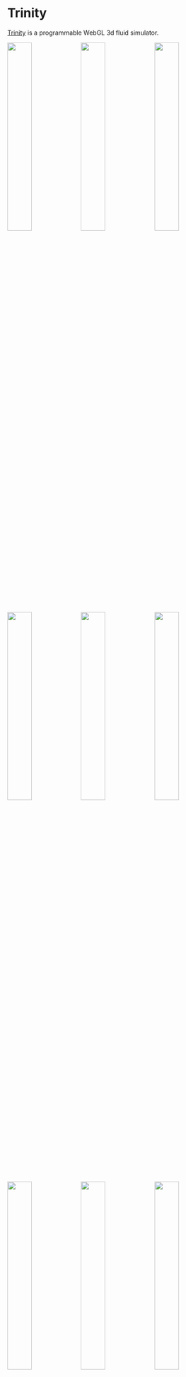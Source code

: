 
# Trinity

<a href="https://portsmouth.github.io/Trinity/">Trinity</a> is a programmable WebGL 3d fluid simulator.

<a href='https://portsmouth.github.io/Trinity/?preset="Basic plume"'><img src="./thumbs/Basic-plume.png" width="33%"/></a><a href='https://portsmouth.github.io/Trinity/?preset="Plume + sphere collider I"'><img src="./thumbs/Plume-sphere.png" width="33%"/></a><a href='https://portsmouth.github.io/Trinity/?preset="Plume + walls"'><img src="./thumbs/Plume-walls.png" width="33%"/></a>
<a href='https://portsmouth.github.io/Trinity/?preset="Nuke III"'><img src="./thumbs/nuke.png" width="33%"/></a><a href='https://portsmouth.github.io/Trinity/?preset="Nuke"'><img src="./thumbs/nuke-II.png" width="33%"/></a><a href='https://portsmouth.github.io/Trinity/?preset="Moving fireball III"'><img src="./thumbs/fireball.png" width="33%"/></a>
<a href='https://portsmouth.github.io/Trinity/?preset="Dust devil"'><img src="./thumbs/dust-devil.png" width="33%"/></a><a href='https://portsmouth.github.io/Trinity/?preset="Dye collision"'><img src="./thumbs/Dye-collision.png" width="33%"/></a><a href='https://portsmouth.github.io/Trinity/?preset="Vortex street"'><img src="./thumbs/vortex-street.png" width="33%"/></a>

## Simulation

Trinity solves the Navier-Stokes equations of fluid/gas dynamics (in the zero viscosity limit).
The simulation is Eulerian on a fixed size grid.


## Solver parameters

- *Nx*, *Ny*, *Nz*: the voxel resolution on each axis.
- *tubeWidth*: the radius of the rendered solution tubes, relative to the box maximum extents



The simulation is specified by the following six programs.

### Common

In this program, arbitrary numeric and color quantities which are used in other programs may be declared in the form:
```glsl
//////////////////////////////////////////////////////////////////////////////////////////////////////
// Bind UI parameters to uniforms used in the various programs
//////////////////////////////////////////////////////////////////////////////////////////////////////
uniform float blast_height;               // {"name":"blast_height",     "min":0.1, "max":0.9,    "step":0.001, "default":0.25}
uniform float blast_radius;               // {"name":"blast_radius",     "min":0.0, "max":0.1,    "step":0.001, "default":0.1}
uniform float dust_inflow_rate;           // {"name":"dust_inflow_rate", "min":0.0, "max":10.0,   "step":0.01, "default":1.0}
uniform vec3  dust_absorption;            // {"name":"dust_absorption",  "default":[0.5,0.5,0.5], "scale":1.0}
uniform vec3  dust_scattering;            // {"name":"dust_scattering",  "default":[0.5,0.5,0.5], "scale":1.0}
```
The metadata after the `//` is a JSON object which is used to generate a uniform variable for the shader, driven by a UI slider or color picker (depending on whether "default" is a number or array).
```glsl
float Tambient;

/******************************************************/
/*                 mandatory function                 */
/******************************************************/
void init()
{
    // Any global constants defined here are available in all functions
    Tambient = 1.0;
}
```

### Initial


```glsl
//////////////////////////////////////////////////////////////////////////////////////////////////////
// Specify the initial conditions for the simulation, 
// i.e. populate all the relevant fields (velocity, temperature, debris density/albedo) at time 0.0
//////////////////////////////////////////////////////////////////////////////////////////////////////

/******************************************************/
/*                 mandatory function                 */
/******************************************************/
void initial_conditions(in vec3 wsP,               // world space center of current voxel
                        in vec3 L, in float dL,    // world-space extents of grid, and voxel-size
                        inout vec3 v,              // initial velocity
                        inout vec4 T,              // initial temperature
                        inout vec3 medium,         // initial per-channel medium density (extinction)
                        inout vec3 mediumAlbedo)   // initial per-channel medium albedo
{
    v = vec3(0.0);
    T = vec4(Tambient);
    medium = vec3(0.0);
    mediumAlbedo = vec3(0.0);
}
```

### Inject

```glsl
//////////////////////////////////////////////////////////////////////////////////////////////////////
// Update the velocity, temperature via either:
//  - specification of volumetric inflow/outflow rate due to sources/sinks (vInflow, Tinflow)
//  - modification in-place, i.e. Dirichlet boundary conditions (v, T)
// Also specify the injected medium density inflow rate, and its scattering albedo.
//////////////////////////////////////////////////////////////////////////////////////////////////////

/******************************************************/
/*                 mandatory function                 */
/******************************************************/

void inject(in vec3 wsP,                 // world space center of current voxel
            in float time,               // time
            in vec3 L, in float dL,      // world-space extents of grid, and voxel-size
            inout vec3 v,                // modify velocity in-place (defaults to no change)
            inout vec3 vInflow,          // velocity inflow rate (defaults to zero)
            inout vec4 T,                // modify temperature in-place (defaults to no change)
            inout vec4 Tinflow,          // temperature inflow rate (defaults to zero)
            inout vec3 mediumInflow,     // medium density inflow rate (defaults to zero)
            inout vec3 mediumAlbedo)     // medium albedo
{
    vec3 blast_center = vec3(0.5*L.x, blast_height*L.y, 0.5*L.z);
    vec3 dir = wsP - blast_center;
    float r = length(dir);
    dir /= r;
    float rt = r/(blast_radius*L.y);
    if (rt <= 1.0 && time<400.0)
    {
        // Within blast radius: inject velocity and temperature
        float radial_falloff = max(0.0, 1.0 - rt*rt*(3.0 - 2.0*rt));
        vInflow = dir * blast_velocity * radial_falloff;
        Tinflow.r = blast_heat_flux * radial_falloff;

        // Also inject absorbing/scattering "dust"
      	vec3 dust_extinction = dust_absorption + dust_scattering;
      	mediumInflow = dust_extinction * dust_inflow_rate * radial_falloff;
      	mediumAlbedo = dust_scattering / dust_extinction;
    }
  	else
  	{
        // Apply thermal relaxation due to "radiation loss" 
        T.r *= radiationLoss;
    }
}

```

### Influence

```glsl
//////////////////////////////////////////////////////////////////////////////////////////////////////
// Apply any external forces to the fluid
//////////////////////////////////////////////////////////////////////////////////////////////////////

/******************************************************/
/*                 mandatory function                 */
/******************************************************/
 
vec3 externalForces(in vec3 wsP,                       // world space center of current voxel
                    in float time,                     // time
                    in vec3 L, in float dL,            // world-space extents of grid, and voxel-size
                    in vec3 v, in float P, in vec4 T,  // velocity, pressure, temperature at current voxel
                    in vec3 medium)                    // medium density at current voxel
{
    // Boussinesq approximation (a la Fedkiw & Stam)
    float densityAvg = (medium.r + medium.g + medium.b)/3.0;
    float buoyancy_force = -densityAvg*gravity + buoyancy*(T.r - Tambient);
    return vec3(0.0, buoyancy_force, 0.0);
}
```

### Collide

```glsl
//////////////////////////////////////////////////////////////////////////////////////////////////////
// Specify regions which contain impenetrable, static collider material
//////////////////////////////////////////////////////////////////////////////////////////////////////

float sdSphere(vec3 X, in vec3 C, float r) { return length(X-C) - r; }

/******************************************************/
/*                 mandatory function                 */
/******************************************************/

float collisionSDF(in vec3 wsP,            // world space center of current voxel
                   in float time,          // time
                   in vec3 L, in float dL) // world-space extents of grid, and voxel-size
{
    // Return SDF of the collider surface.
	// (where the interior with SDF < 0.0 is a solid obstacle)
    return sdSphere(wsP, vec3(L.x/2.0, L.y/3.0, L.z/2.0), 0.5*L.x*collider_radius);
}
```

### Render

```glsl
//////////////////////////////////////////////////////////////////////////////////////////////////////
// Specify the fluid emission field and phase function
//////////////////////////////////////////////////////////////////////////////////////////////////////

// Approximate map from temperature in Kelvin to blackbody emission color.
// Valid from 1000 to 40000 K (and additionally 0 for pure full white)
vec3 colorTemperatureToRGB(const in float temperature)
{
  mat3 m = (temperature <= 6500.0) ? mat3(vec3(0.0, -2902.1955373783176, -8257.7997278925690),
	                                      vec3(0.0, 1669.5803561666639, 2575.2827530017594),
	                                      vec3(1.0, 1.3302673723350029, 1.8993753891711275)) :
	 								 mat3(vec3(1745.0425298314172, 1216.6168361476490, -8257.7997278925690),
   	                                      vec3(-2666.3474220535695, -2173.1012343082230, 2575.2827530017594),
	                                      vec3(0.55995389139931482, 0.70381203140554553, 1.8993753891711275));
  return mix(clamp(vec3(m[0] / (vec3(clamp(temperature, 1000.0, 40000.0)) + m[1]) + m[2]), vec3(0.0), vec3(1.0)),
             vec3(1.0),
             smoothstep(1000.0, 0.0, temperature));
}

/******************************************************/
/*                 mandatory functions                */
/******************************************************/

// Specify how the temperature is mapped to the local emission radiance
vec3 temperatureToEmission(in vec4 T)
{
    vec3 emission = colorTemperatureToRGB(T.r * TtoKelvin) * pow(T.r/100.0, 4.0);
  	return emission;
}

// Optionally remap the medium density (extinction) and albedo
void mediumRemap(inout vec3 medium,
                 inout vec3 mediumAlbedo)
{}

// Specify phase function of medium
float phaseFunction(float mu,         // cosine of angle between incident and scattered ray
                    float anisotropy) // anisotropy coefficient
{
    const float pi = 3.141592653589793;
    float g = anisotropy;
    float gSqr = g*g;
    return (1.0/(4.0*pi)) * (1.0 - gSqr) / pow(1.0 - 2.0*g*mu + gSqr, 1.5);
}
```


